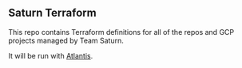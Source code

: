 ## Saturn Terraform

This repo contains Terraform definitions for all of the repos and GCP projects managed by Team Saturn.

It will be run with [Atlantis](https://dsp-security.broadinstitute.org/devops/best-practices-guides/terraform#dsps-atlantis). 
